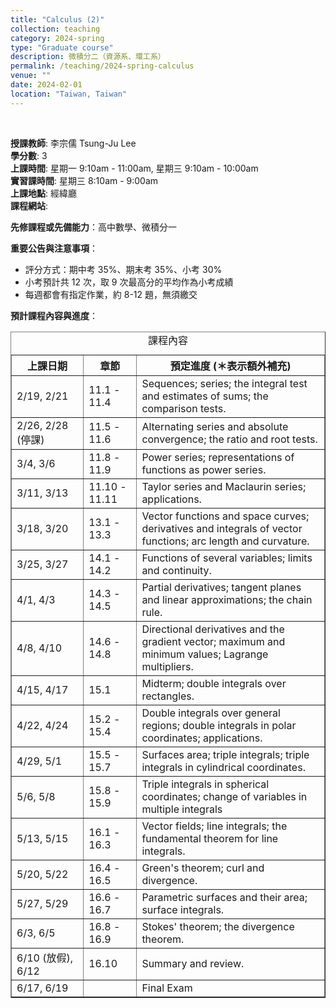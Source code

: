```yaml
---
title: "Calculus (2)"
collection: teaching
category: 2024-spring
type: "Graduate course"
description: 微積分二（資源系、環工系）
permalink: /teaching/2024-spring-calculus
venue: ""
date: 2024-02-01
location: "Taiwan, Taiwan"
---
```


&nbsp;

<p><b>授課教師</b>: 李宗儒 Tsung-Ju Lee
<br><b>學分數</b>: 3
<br><b>上課時間</b>: 星期一 9:10am - 11:00am, 星期三 9:10am - 10:00am
<br><b>實習課時間</b>: 星期三 8:10am - 9:00am
<br><b>上課地點</b>: 經緯廳
<br><b>課程網站</b>: 

<p><b>先修課程或先備能力</b>：高中數學、微積分一</p>

<p><b>重要公告與注意事項</b>：
<ul>
<li>評分方式：期中考 35%、期末考 35%、小考 30%</li>
<li>小考預計共 12 次，取 9 次最高分的平均作為小考成績</li>
<li>每週都會有指定作業，約 8-12 題，無須繳交</li>
</ul>
</p>

<p><b>預計課程內容與進度</b>：
<table border="1">
  <caption style="caption-side:top"><center>課程內容</center></caption>
  <tr>
    <th style="width:23%"> 上課日期 </th>
    <th style="width:17%"> 章節 </th>
    <th style="width:60%"><center> 預定進度 (＊表示額外補充) </center></th>
  </tr>
  <tr>
    <td>2/19, 2/21</td> 
    <td>11.1 - 11.4</td>
    <td>Sequences; series; the integral test and estimates of sums; the comparison tests.</td>
  </tr> 
  <tr>
    <td> 2/26, 2/28 (停課)</td>
    <td> 11.5 - 11.6</td>
    <td>Alternating series and absolute convergence; the ratio and root tests.</td>
  </tr>
  <tr>
    <td> 3/4, 3/6</td>
    <td> 11.8 - 11.9 </td>
    <td>Power series; representations of functions as power series.</td>
  </tr>
  <tr>
    <td> 3/11, 3/13</td>
    <td> 11.10 - 11.11</td>
    <td>Taylor series and Maclaurin series; applications.</td>
  </tr>
  <tr>
    <td> 3/18, 3/20</td>
    <td> 13.1 - 13.3 </td>
    <td>Vector functions and space curves; derivatives and integrals of vector functions; arc length and curvature.</td>
  </tr>
  <tr>
    <td> 3/25, 3/27</td>
    <td>14.1 - 14.2</td>
    <td>Functions of several variables; limits and continuity.</td>
  </tr>
  <tr>
    <td> 4/1, 4/3</td>
    <td> 14.3 - 14.5 </td>
    <td>Partial derivatives; tangent planes and linear approximations; the chain rule.</td>
  </tr>
  <tr>
    <td> 4/8, 4/10</td>
    <td> 14.6 - 14.8 </td>
    <td>Directional derivatives and the gradient vector; maximum and minimum values; Lagrange multipliers.</td>
  </tr>
  <tr>
    <td> 4/15, 4/17 </td>
    <td> 15.1 </td>
    <td> Midterm; double integrals over rectangles. </td>
  </tr>
  <tr>
    <td> 4/22, 4/24 </td>
    <td> 15.2 - 15.4 </td>
    <td> Double integrals over general regions; double integrals in polar coordinates; applications.</td>
  </tr>
  <tr>
    <td> 4/29, 5/1 </td>
    <td> 15.5 - 15.7 </td>
    <td>Surfaces area; triple integrals; triple integrals in cylindrical coordinates.</td>
  </tr>
  <tr>
    <td> 5/6, 5/8 </td>
    <td> 15.8 - 15.9 </td>
    <td>Triple integrals in spherical coordinates; change of variables in multiple integrals</td>
  </tr>
  <tr>
    <td> 5/13, 5/15 </td>
    <td> 16.1 - 16.3 </td>
    <td> Vector fields; line integrals; the fundamental theorem for line integrals.</td>
  </tr>
  <tr>
    <td> 5/20, 5/22 </td>
    <td> 16.4 - 16.5 </td>
    <td> Green's theorem; curl and divergence.</td>
  </tr>
  <tr>
    <td> 5/27, 5/29 </td>
    <td> 16.6 - 16.7 </td>
    <td> Parametric surfaces and their area; surface integrals.</td>
  </tr>
  <tr>
    <td> 6/3, 6/5 </td>
    <td> 16.8 - 16.9 </td>
    <td> Stokes' theorem; the divergence theorem.</td>
  </tr>
  <tr>
    <td> 6/10 (放假), 6/12 </td>
    <td> 16.10 </td>
    <td> Summary and review.</td>
  </tr>
  <tr>
    <td> 6/17, 6/19 </td>
    <td> </td>
    <td> Final Exam </td>
  </tr>

</table>
</p>


<p>
<br>
</p>


